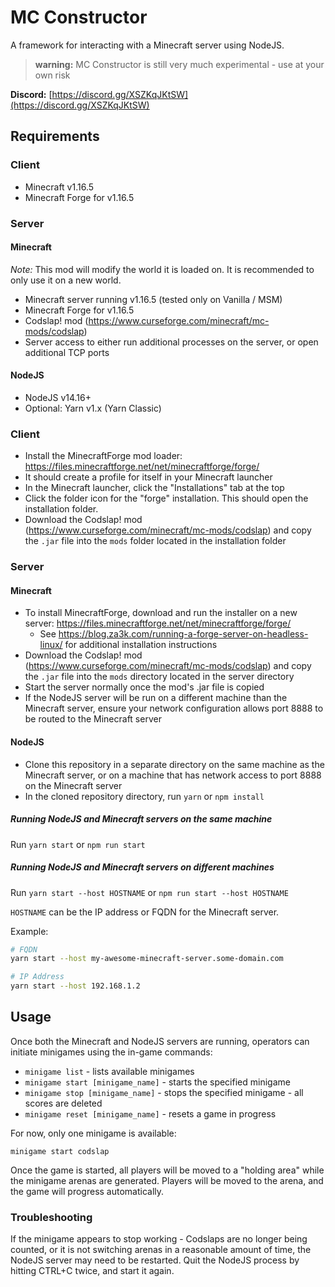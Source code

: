 # MC Constructor

A framework for interacting with a Minecraft server using NodeJS.

> **warning:** MC Constructor is still very much experimental - use at your own risk

**Discord:** [https://discord.gg/XSZKqJKtSW](https://discord.gg/XSZKqJKtSW)

## Requirements

### Client
- Minecraft v1.16.5
- Minecraft Forge for v1.16.5

### Server
#### Minecraft

*Note:* This mod will modify the world it is loaded on. It is recommended to only use it on a new world.

- Minecraft server running v1.16.5 (tested only on Vanilla / MSM)
- Minecraft Forge for v1.16.5
- Codslap! mod (https://www.curseforge.com/minecraft/mc-mods/codslap)
- Server access to either run additional processes on the server, or open additional TCP ports

#### NodeJS
- NodeJS v14.16+
- Optional: Yarn v1.x (Yarn Classic)

### Client
- Install the MinecraftForge mod loader: https://files.minecraftforge.net/net/minecraftforge/forge/
- It should create a profile for itself in your Minecraft launcher
- In the Minecraft launcher, click the "Installations" tab at the top
- Click the folder icon for the "forge" installation. This should open the installation folder.
- Download the Codslap! mod (https://www.curseforge.com/minecraft/mc-mods/codslap) and copy the `.jar` file into the
  `mods` folder located in the installation folder

### Server
#### Minecraft
- To install MinecraftForge, download and run the installer on a new server: https://files.minecraftforge.net/net/minecraftforge/forge/
  - See https://blog.za3k.com/running-a-forge-server-on-headless-linux/ for additional installation instructions
- Download the Codslap! mod (https://www.curseforge.com/minecraft/mc-mods/codslap) and copy the `.jar` file into the
    `mods` directory located in the server directory
- Start the server normally once the mod's .jar file is copied
- If the NodeJS server will be run on a different machine than the Minecraft server, ensure your network configuration
  allows port 8888 to be routed to the Minecraft server

#### NodeJS
- Clone this repository in a separate directory on the same machine as the Minecraft server, or on a machine that has
  network access to port 8888 on the Minecraft server
- In the cloned repository directory, run `yarn` or `npm install`

##### Running NodeJS and Minecraft servers on the same machine
Run `yarn start` or `npm run start`

##### Running NodeJS and Minecraft servers on different machines
Run `yarn start --host HOSTNAME` or `npm run start --host HOSTNAME`

`HOSTNAME` can be the IP address or FQDN for the Minecraft server.

Example:

```bash
# FQDN
yarn start --host my-awesome-minecraft-server.some-domain.com

# IP Address
yarn start --host 192.168.1.2
```

## Usage

Once both the Minecraft and NodeJS servers are running, operators can initiate minigames using the in-game commands:

- `minigame list` - lists available minigames
- `minigame start [minigame_name]` - starts the specified minigame
- `minigame stop [minigame_name]` - stops the specified minigame - all scores are deleted
- `minigame reset [minigame_name]` - resets a game in progress

For now, only one minigame is available:

`minigame start codslap`

Once the game is started, all players will be moved to a "holding area" while the minigame arenas are generated. Players
will be moved to the arena, and the game will progress automatically.

### Troubleshooting

If the minigame appears to stop working - Codslaps are no longer being counted, or it is not switching arenas in a
reasonable amount of time, the NodeJS server may need to be restarted. Quit the NodeJS process by hitting CTRL+C twice,
and start it again.
